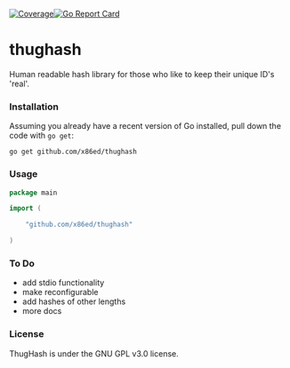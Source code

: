 [![Coverage](http://gocover.io/_badge/github.com/x86ed/thughash?0)](http://gocover.io/github.com/x86ed/thughash)[![Go Report Card](https://goreportcard.com/badge/x86ed/thughash)](https://goreportcard.com/report/x86ed/thughash) 

# thughash
Human readable hash library for those who like to keep their unique ID's 'real'.

### Installation

Assuming you already have a recent version of Go installed, pull down the code with `go get`:

```
go get github.com/x86ed/thughash
```

### Usage

```go
package main

import (

	"github.com/x86ed/thughash"

)

```

### To Do
 * add stdio functionality
 * make reconfigurable
 * add hashes of other lengths
 * more docs


### License

ThugHash is under the GNU GPL v3.0 license.